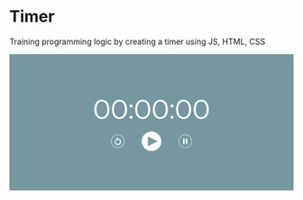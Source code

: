 # Timer
Training programming logic by creating a timer using JS, HTML, CSS

<img src="/img/cronometro.png">
